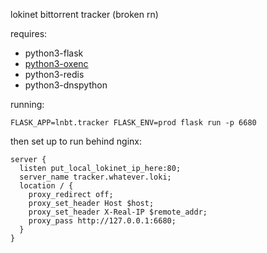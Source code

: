 lokinet bittorrent tracker (broken rn)

requires:

* python3-flask
* [python3-oxenc](https://github.com/oxen-io/oxen-encoding)
* python3-redis
* python3-dnspython

running:

    FLASK_APP=lnbt.tracker FLASK_ENV=prod flask run -p 6680

then set up to run behind nginx:

```
server {
  listen put_local_lokinet_ip_here:80;
  server_name tracker.whatever.loki;
  location / {
    proxy_redirect off;
    proxy_set_header Host $host;
    proxy_set_header X-Real-IP $remote_addr;
    proxy_pass http://127.0.0.1:6680;
  }
}
```
